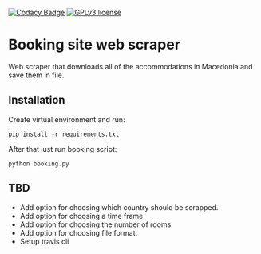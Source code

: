 [![Codacy Badge](https://api.codacy.com/project/badge/Grade/a17cb028c594405e9235c724d6b45b50)](https://app.codacy.com/app/ZoranPandovski/BookingScraper?utm_source=github.com&utm_medium=referral&utm_content=ZoranPandovski/BookingScraper&utm_campaign=badger)
[![GPLv3 license](https://img.shields.io/badge/License-GPLv3-blue.svg)](http://perso.crans.org/besson/LICENSE.html)


# Booking site web scraper

Web scraper that downloads all of the accommodations in Macedonia and save them in file.

## Installation
Create virtual environment and run:

`pip install -r requirements.txt`

After that just run booking script:

`python booking.py`

## TBD
* Add option for choosing which country should be scrapped.
* Add option for choosing a time frame.
* Add option for choosing the number of rooms.
* Add option for choosing file format.
* Setup travis cli
